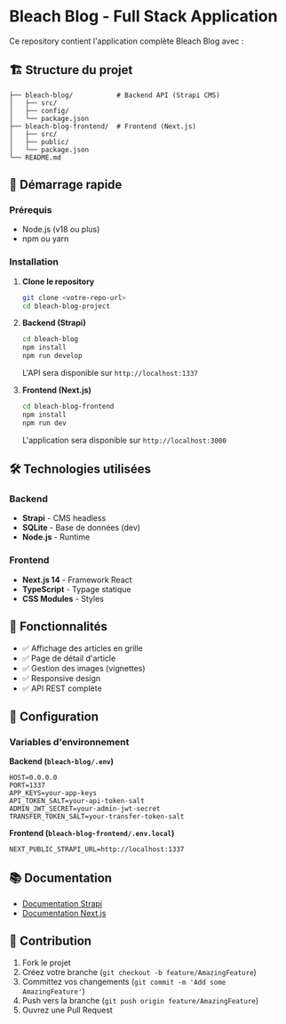 # Bleach Blog - Full Stack Application

Ce repository contient l'application complète Bleach Blog avec :

## 🏗️ Structure du projet

```
├── bleach-blog/           # Backend API (Strapi CMS)
│   ├── src/
│   ├── config/
│   └── package.json
├── bleach-blog-frontend/  # Frontend (Next.js)
│   ├── src/
│   ├── public/
│   └── package.json
└── README.md
```

## 🚀 Démarrage rapide

### Prérequis
- Node.js (v18 ou plus)
- npm ou yarn

### Installation

1. **Clone le repository**
   ```bash
   git clone <votre-repo-url>
   cd bleach-blog-project
   ```

2. **Backend (Strapi)**
   ```bash
   cd bleach-blog
   npm install
   npm run develop
   ```
   L'API sera disponible sur `http://localhost:1337`

3. **Frontend (Next.js)**
   ```bash
   cd bleach-blog-frontend
   npm install
   npm run dev
   ```
   L'application sera disponible sur `http://localhost:3000`

## 🛠️ Technologies utilisées

### Backend
- **Strapi** - CMS headless
- **SQLite** - Base de données (dev)
- **Node.js** - Runtime

### Frontend
- **Next.js 14** - Framework React
- **TypeScript** - Typage statique
- **CSS Modules** - Styles

## 📝 Fonctionnalités

- ✅ Affichage des articles en grille
- ✅ Page de détail d'article
- ✅ Gestion des images (vignettes)
- ✅ Responsive design
- ✅ API REST complète

## 🔧 Configuration

### Variables d'environnement

**Backend (`bleach-blog/.env`)**
```
HOST=0.0.0.0
PORT=1337
APP_KEYS=your-app-keys
API_TOKEN_SALT=your-api-token-salt
ADMIN_JWT_SECRET=your-admin-jwt-secret
TRANSFER_TOKEN_SALT=your-transfer-token-salt
```

**Frontend (`bleach-blog-frontend/.env.local`)**
```
NEXT_PUBLIC_STRAPI_URL=http://localhost:1337
```

## 📚 Documentation

- [Documentation Strapi](https://docs.strapi.io/)
- [Documentation Next.js](https://nextjs.org/docs)

## 🤝 Contribution

1. Fork le projet
2. Créez votre branche (`git checkout -b feature/AmazingFeature`)
3. Committez vos changements (`git commit -m 'Add some AmazingFeature'`)
4. Push vers la branche (`git push origin feature/AmazingFeature`)
5. Ouvrez une Pull Request